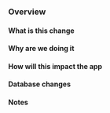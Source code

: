 ### Overview
#### **What** is this change

<!-- Describe highlights of your change -->
<!-- Example: crated new apis for comments feature -->

#### **Why** are we doing it

<!-- Attach trello/notion/sentry card related or describe briefly what are you trying to accomplish or the specification  -->
<!-- Example: trello.com/x-cdsss -->


#### **How** will this impact the app

<!--How will this change have an impact in modules of the code. Does it change a previous functionality or not.-->
<!-- Example: Changed the queueing post posts  -->
<!-- Example: Image Moderation Only  -->


#### **Database** changes

<!-- Add any needed databse changes for this feature-->
<!-- Example
``` sql
ALTER TABLE Post
ADD COLOUMN user_id
```
-->

#### **Notes**

<!-- Anything else the prson viewing this merge request should know ? -->
<!-- Example: This is a temp fix to be replaced by feature X in 2 weeks -->
